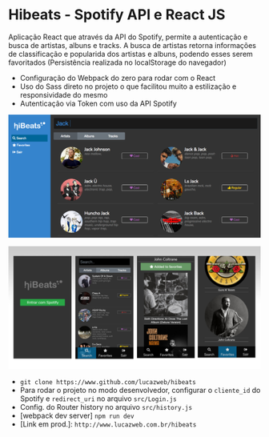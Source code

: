 # Hibeats - Spotify API e React JS

Aplicação React que através da API do Spotify, permite a autenticação e busca de artistas, albuns e tracks. A busca de artistas retorna informações de classificação e popularida dos artistas e albuns, podendo esses serem favoritados (Persistência realizada no localStorage do navegador)

- Configuração do Webpack do zero para rodar com o React
- Uso do Sass direto no projeto o que facilitou muito a estilização e responsividade do mesmo
- Autenticação via Token com uso da API Spotify


![Imagem do projeto](/misc/hibeats_app.png)

![Imagem do projeto](/misc/hibeats_mobile.jpg)
 

  - `git clone https://www.github.com/lucazweb/hibeats`
  - Para rodar o projeto no modo desenvolvedor, configurar o `cliente_id` do Spotify e `redirect_uri` no arquivo `src/Login.js`
  - Config. do Router history no arquivo `src/history.js`
  - [webpack dev server] `npm run dev`
  - [Link em prod.]: `http://www.lucazweb.com.br/hibeats ` 
